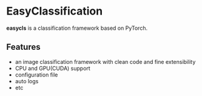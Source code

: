 # EasyClassification

**easycls** is a classification framework based on PyTorch.

## Features

- an image classification framework with clean code and fine extensibility
- CPU and GPU(CUDA) support
- configuration file
- auto logs
- etc
